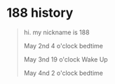 # 188 history

> hi. my nickname is 188 
> 
> May 2nd 4 o'clock bedtime
> 
> May 3nd 19 o'clock Wake Up
> 
> May 4nd 2 o'clock bedtime
